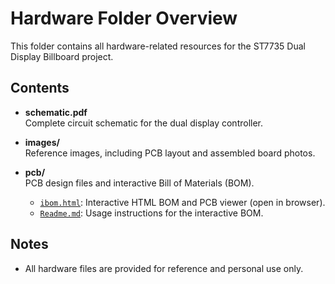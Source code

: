 # Hardware Folder Overview

This folder contains all hardware-related resources for the ST7735 Dual Display Billboard project.

## Contents

- **schematic.pdf**  
  Complete circuit schematic for the dual display controller.

- **images/**  
  Reference images, including PCB layout and assembled board photos.

- **pcb/**  
  PCB design files and interactive Bill of Materials (BOM).  
  - [`ibom.html`](pcb/ibom.html): Interactive HTML BOM and PCB viewer (open in browser).
  - [`Readme.md`](pcb/Readme.md): Usage instructions for the interactive BOM.

## Notes

- All hardware files are provided for reference and personal use only.
